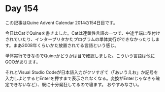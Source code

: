 # Day 154

この記事はQuine Advent Calendar 2014の154日目です。

今日はCatでQuineを書きました。Catは連鎖性言語の一つで、中途半端に型付けされていたり、インタープリタかたプログラムの単体実行ができなかったりします。まあ2008年くらいかた放置されてる言語という感じ。

単体実行できなのでQuineかどうかは目で確認しました。こういう言語は他にGOOがあります。

それとVisual Studio Codeが日本語入力がクソすぎて（「あいうえお」か記号を入力しよとするとEnterを押すまで表示されなくなる。変換がEnterじゃなきゃ確定できないなど）、既に十分発狂してるので寝ます。
おやすみなさい。